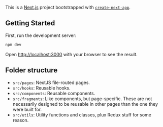 This is a [Next.js](https://nextjs.org/) project bootstrapped with [`create-next-app`](https://github.com/vercel/next.js/tree/canary/packages/create-next-app).

## Getting Started

First, run the development server:

```bash
npm dev
```

Open [http://localhost:3000](http://localhost:3000) with your browser to see the result.

## Folder structure

- `src/pages`: NextJS file-routed pages.
- `src/hooks`: Reusable hooks.
- `src/components`: Reusable components.
- `src/fragments`: Like components, but page-specific. These are not necessarily
  designed to be reusable in other pages than the one they were built for.
- `src/utils`: Utility functions and classes, plux Redux stuff for some reason.
